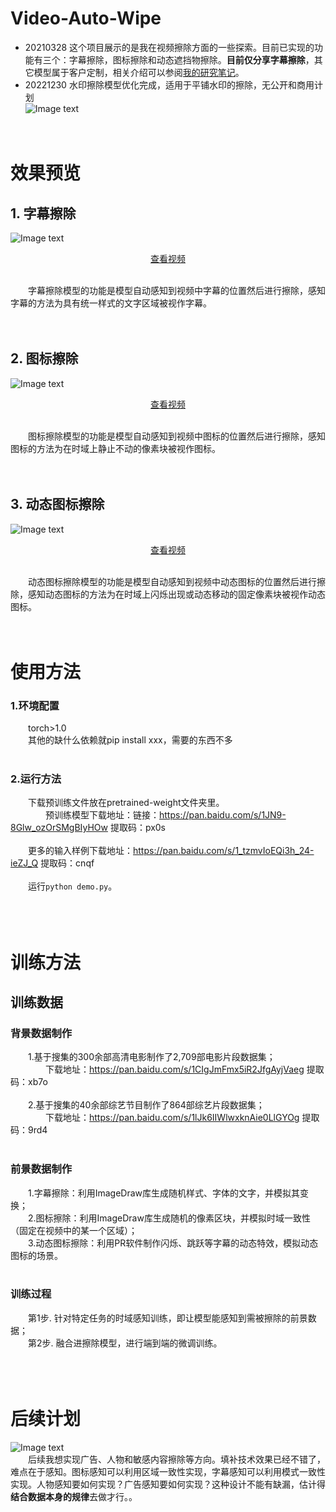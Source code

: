 # Video-Auto-Wipe
- 20210328 这个项目展示的是我在视频擦除方面的一些探索。目前已实现的功能有三个：字幕擦除，图标擦除和动态遮挡物擦除。<b>目前仅分享字幕擦除</b>，其它模型属于客户定制，相关介绍可以参阅<a href='http://www.seeprettyface.com/research_notes_page3.html#intership'>我的研究笔记</a>。<br />
- 20221230 水印擦除模型优化完成，适用于平铺水印的擦除，无公开和商用计划<br />
![Image text](https://github.com/a312863063/Video-Auto-Wipe/blob/main/pics/de-watermark/watermark_effect.png)<br/><br /><br />

# 效果预览
## 1. 字幕擦除
![Image text](https://github.com/a312863063/Video-Auto-Wipe/blob/main/pics/de-text/detext_9_ko.JPG)<br/>
<p align="center"><a href='http://www.seeprettyface.com/mp4/video-inpainting/detext_06.mp4' target='_blank'>查看视频</a></p><br/>
&emsp;&emsp;字幕擦除模型的功能是模型自动感知到视频中字幕的位置然后进行擦除，感知字幕的方法为具有统一样式的文字区域被视作字幕。<br/>
<br/><br/>

## 2. 图标擦除
![Image text](https://github.com/a312863063/Video-Auto-Wipe/blob/main/pics/de-logo/delogo_4.JPG)<br/>
<p align="center"><a href='http://www.seeprettyface.com/mp4/video-inpainting/delogo_04.mp4' target='_blank'>查看视频</a></p><br/>
&emsp;&emsp;图标擦除模型的功能是模型自动感知到视频中图标的位置然后进行擦除，感知图标的方法为在时域上静止不动的像素块被视作图标。<br/>
<br/><br/>

## 3. 动态图标擦除
![Image text](https://github.com/a312863063/Video-Auto-Wipe/blob/main/pics/de-dynamic-logo/de-dynamic-logo_1.JPG)<br/>
<p align="center"><a href='http://www.seeprettyface.com/mp4/video-inpainting/de_dynamic_logo.mp4' target='_blank'>查看视频</a></p><br/>
&emsp;&emsp;动态图标擦除模型的功能是模型自动感知到视频中动态图标的位置然后进行擦除，感知动态图标的方法为在时域上闪烁出现或动态移动的固定像素块被视作动态图标。<br/>
<br/><br/>

# 使用方法
### 1.环境配置
&emsp;&emsp;torch>1.0<br/>
&emsp;&emsp;其他的缺什么依赖就pip install xxx，需要的东西不多<br/><br/>

### 2.运行方法
&emsp;&emsp;下载预训练文件放在pretrained-weight文件夹里。<br/>
&emsp;&emsp;&emsp;&emsp;预训练模型下载地址：链接：https://pan.baidu.com/s/1JN9-8Glw_ozOrSMgBIyHOw 提取码：px0s <br/> <br/>
&emsp;&emsp;更多的输入样例下载地址：https://pan.baidu.com/s/1_tzmvIoEQi3h_24-ieZJ_Q 提取码：cnqf <br/><br/>
&emsp;&emsp;运行```python demo.py```。<br/><br/><br/><br/>

# 训练方法
## 训练数据
### 背景数据制作
&emsp;&emsp;1.基于搜集的300余部高清电影制作了2,709部电影片段数据集；<br/>
&emsp;&emsp;&emsp;&emsp;下载地址：https://pan.baidu.com/s/1CIgJmFmx5iR2JfgAyjVaeg  提取码：xb7o <br/><br/>
&emsp;&emsp;2.基于搜集的40余部综艺节目制作了864部综艺片段数据集；<br/>
&emsp;&emsp;&emsp;&emsp;下载地址：https://pan.baidu.com/s/1lJk6IIWlwxknAie0LlGYOg  提取码：9rd4 <br/><br/>

### 前景数据制作
&emsp;&emsp;1.字幕擦除：利用ImageDraw库生成随机样式、字体的文字，并模拟其变换；<br/>
&emsp;&emsp;2.图标擦除：利用ImageDraw库生成随机的像素区块，并模拟时域一致性（固定在视频中的某一个区域）；<br/>
&emsp;&emsp;3.动态图标擦除：利用PR软件制作闪烁、跳跃等字幕的动态特效，模拟动态图标的场景。<br/>
<br/>
### 训练过程
&emsp;&emsp;第1步. 针对特定任务的时域感知训练，即让模型能感知到需被擦除的前景数据；<br/>
&emsp;&emsp;第2步. 融合进擦除模型，进行端到端的微调训练。<br/>
<br/><br/><br/>

# 后续计划
![Image text](https://github.com/a312863063/Video-Auto-Wipe/blob/main/pics/undo.png)<br/>
&emsp;&emsp;后续我想实现广告、人物和敏感内容擦除等方向。填补技术效果已经不错了，难点在于感知。图标感知可以利用区域一致性实现，字幕感知可以利用模式一致性实现。人物感知要如何实现？广告感知要如何实现？这种设计不能有缺漏，估计得<b>结合数据本身的规律</b>去做才行。。
<br/><br/>
